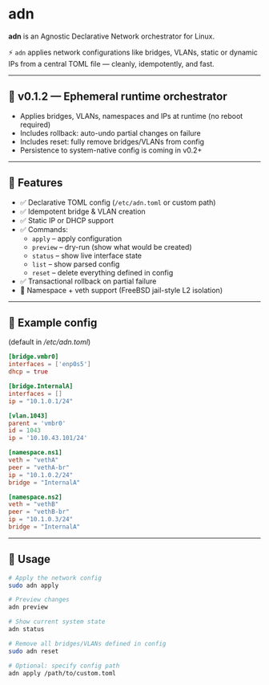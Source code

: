 # adn

**adn** is an Agnostic Declarative Network orchestrator for Linux.

⚡ `adn` applies network configurations like bridges, VLANs, static or dynamic IPs from a central TOML file — cleanly, idempotently, and fast.

---

## 🚧 v0.1.2 — Ephemeral runtime orchestrator

- Applies bridges, VLANs, namespaces and IPs at runtime (no reboot required)
- Includes rollback: auto-undo partial changes on failure
- Includes reset: fully remove bridges/VLANs from config
- Persistence to system-native config is coming in v0.2+

---

## 🔧 Features

- ✅ Declarative TOML config (`/etc/adn.toml` or custom path)
- ✅ Idempotent bridge & VLAN creation
- ✅ Static IP or DHCP support
- ✅ Commands:
  - `apply` – apply configuration
  - `preview` – dry-run (show what would be created)
  - `status` – show live interface state
  - `list` – show parsed config
  - `reset` – delete everything defined in config
- ✅ Transactional rollback on partial failure
- 🧱 Namespace + veth support (FreeBSD jail-style L2 isolation)

---

## 🔧 Example config

(default in */etc/adn.toml*)
```toml
[bridge.vmbr0]
interfaces = ['enp0s5']
dhcp = true

[bridge.InternalA]
interfaces = []
ip = "10.1.0.1/24"

[vlan.1043]
parent = 'vmbr0'
id = 1043
ip = '10.10.43.101/24'

[namespace.ns1]
veth = "vethA"
peer = "vethA-br"
ip = "10.1.0.2/24"
bridge = "InternalA"

[namespace.ns2]
veth = "vethB"
peer = "vethB-br"
ip = "10.1.0.3/24"
bridge = "InternalA"
```

---

## 🚀 Usage

```bash
# Apply the network config
sudo adn apply

# Preview changes
adn preview

# Show current system state
adn status

# Remove all bridges/VLANs defined in config
sudo adn reset

# Optional: specify config path
adn apply /path/to/custom.toml
```
